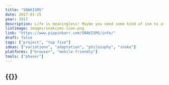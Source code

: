 ```yaml
---
title: "SNAKISMS"
date: 2017-01-25
year: 2017
description: Life is meaningless! Maybe you need some kind of ism to attempt to ward off the inevitable and unavoidable despair! Here, have some isms made of snakes! Life is still meaningless but now you have a bunch of snakes as well! Thank me later!
listimage: images/snakisms-icon.png
link: "https://www.pippinbarr.com/SNAKISMS/info/"
draft: false
tags: ["project", "top five"]
ideas: ["variations", "adaptation", "philosophy", "snake"]
platforms: ["browser", "mobile-friendly"]
tools: ["phaser"]
---
```


## {{<param title >}}

